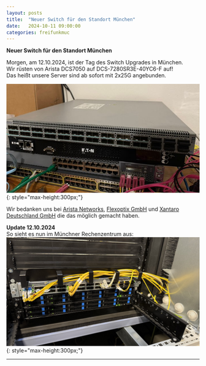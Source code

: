 ```yaml
---
layout: posts
title:  "Neuer Switch für den Standort München"
date:   2024-10-11 09:00:00
categories: freifunkmuc
---
```


**Neuer Switch für den Standort München**

Morgen, am 12.10.2024, ist der Tag des Switch Upgrades in München.  
Wir rüsten von Arista DCS7050 auf DCS-7280SR3E-40YC6-F auf!  
Das heißt unsere Server sind ab sofort mit 2x25G angebunden.  

![Neuer Switch](/assets/posts/2024-10-11-switch.jpeg){: style="max-height:300px;"}
   
Wir bedanken uns bei [Arista Networks](https://www.arista.com/), [Flexoptix GmbH](https://www.flexoptix.net/)  und [Xantaro Deutschland GmbH](https://www.xantaro.net) die das möglich gemacht haben.
  
**Update 12.10.2024**  
So sieht es nun im Münchner Rechenzentrum aus:
![Neuer Switch](/assets/posts/2024-10-11-switch-einbau.jpg){: style="max-height:300px;"}

---
